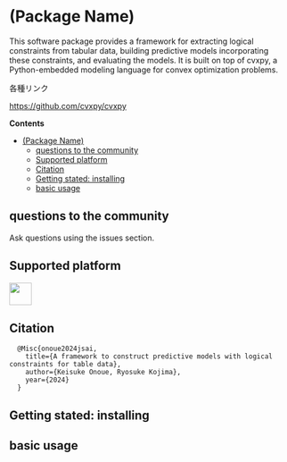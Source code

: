 # (Package Name)

This software package provides a framework for extracting logical constraints from tabular data, building predictive models incorporating these constraints, and evaluating the models. It is built on top of cvxpy, a Python-embedded modeling language for convex optimization problems.


各種リンク

https://github.com/cvxpy/cvxpy


**Contents**
- [(Package Name)](#package-name)
  - [questions to the community](#questions-to-the-community)
  - [Supported platform](#supported-platform)
  - [Citation](#citation)
  - [Getting stated: installing](#getting-stated-installing)
  - [basic usage](#basic-usage)



## questions to the community

Ask questions using the issues section.

## Supported platform

[<img src="https://upload.wikimedia.org/wikipedia/commons/3/35/Tux.svg" height=40px>](https://en.wikipedia.org/wiki/List_of_Linux_distributions)

## Citation

```
  @Misc{onoue2024jsai,
    title={A framework to construct predictive models with logical constraints for table data}, 
    author={Keisuke Onoue, Ryosuke Kojima},
    year={2024}
  }
```


## Getting stated: installing 


## basic usage

